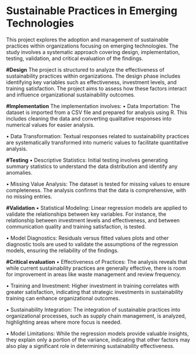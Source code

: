 # Sustainable Practices in Emerging Technologies
This project explores the adoption and management of sustainable practices within organizations focusing on emerging technologies. The study involves a systematic approach covering design, implementation, testing, validation, and critical evaluation of the findings.


**#Design**
The project is structured to analyze the effectiveness of sustainability practices within organizations. The design phase includes identifying key variables such as effectiveness, investment levels, and training satisfaction. The project aims to assess how these factors interact and influence organizational sustainability outcomes.


**#Implementation**
The implementation involves:
•	Data Importation: The dataset is imported from a CSV file and prepared for analysis using R. This includes cleaning the data and converting qualitative responses into numerical values for easier analysis.

•	Data Transformation: Textual responses related to sustainability practices are systematically transformed into numeric values to facilitate quantitative analysis.


**#Testing**
•	Descriptive Statistics: Initial testing involves generating summary statistics to understand the data distribution and identify any anomalies.

•	Missing Value Analysis: The dataset is tested for missing values to ensure completeness. The analysis confirms that the data is comprehensive, with no missing entries.


**#Validation**
•	Statistical Modeling: Linear regression models are applied to validate the relationships between key variables. For instance, the relationship between investment levels and effectiveness, and between communication quality and training satisfaction, is tested.

•	Model Diagnostics: Residuals versus fitted values plots and other diagnostic tools are used to validate the assumptions of the regression models, ensuring the reliability of the findings.


**#Critical evaluation**
•	Effectiveness of Practices: The analysis reveals that while current sustainability practices are generally effective, there is room for improvement in areas like waste management and review frequency.

•	Training and Investment: Higher investment in training correlates with greater satisfaction, indicating that strategic investments in sustainability training can enhance organizational outcomes.

•	Sustainability Integration: The integration of sustainable practices into organizational processes, such as supply chain management, is analyzed, highlighting areas where more focus is needed.

•	Model Limitations: While the regression models provide valuable insights, they explain only a portion of the variance, indicating that other factors may also play a significant role in determining sustainability effectiveness.
